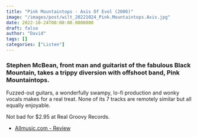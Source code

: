 ```yaml
---
title: "Pink Mountaintops - Axis Of Evol (2006)"
image: "/images/post/wilt_20221024_Pink.Mountaintops.Axis.jpg"
date: 2022-10-24T00:00:00.0000000
draft: false
author: "David"
tags: []
categories: ["Listen"]
---
```

### Stephen McBean, front man and guitarist of the fabulous Black Mountain, takes a trippy diversion with offshoot band, Pink Mountaintops.

 Fuzzed-out guitars, a wonderfully swampy, lo-fi production and wonky vocals makes for a real treat. None of its 7 tracks are remotely similar but all equally enjoyable.

 Not bad for $2.95 at Real Groovy Records. 

-  [Allmusic.com - Review](https://www.allmusic.com/album/axis-of-evol-mw0000357806)